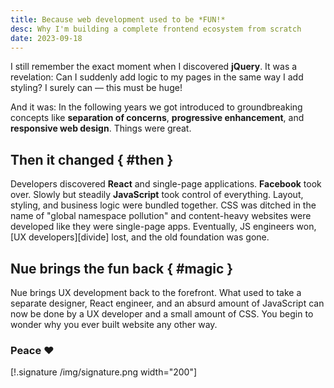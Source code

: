```yaml
---
title: Because web development used to be *FUN!*
desc: Why I'm building a complete frontend ecosystem from scratch
date: 2023-09-18
---
```


I still remember the exact moment when I discovered **jQuery**. It was a revelation: Can I suddenly add logic to my pages in the same way I add styling? I surely can — this must be huge!

And it was: In the following years we got introduced to groundbreaking concepts like **separation of concerns**, **progressive enhancement**, and **responsive web design**. Things were great.

## Then it changed { #then }

Developers discovered **React** and single-page applications. **Facebook** took over. Slowly but steadily **JavaScript** took control of everything. Layout, styling, and business logic were bundled together. CSS was ditched in the name of "global namespace pollution" and content-heavy websites were developed like they were single-page apps. Eventually, JS engineers won, [UX developers][divide] lost, and the old foundation was gone.

## Nue brings the fun back { #magic }

Nue brings UX development back to the forefront. What used to take a separate designer, React engineer, and an absurd amount of JavaScript can now be done by a UX developer and a small amount of CSS. You begin to wonder why you ever built website any other way.

### Peace ❤️

[!.signature /img/signature.png width="200"]
